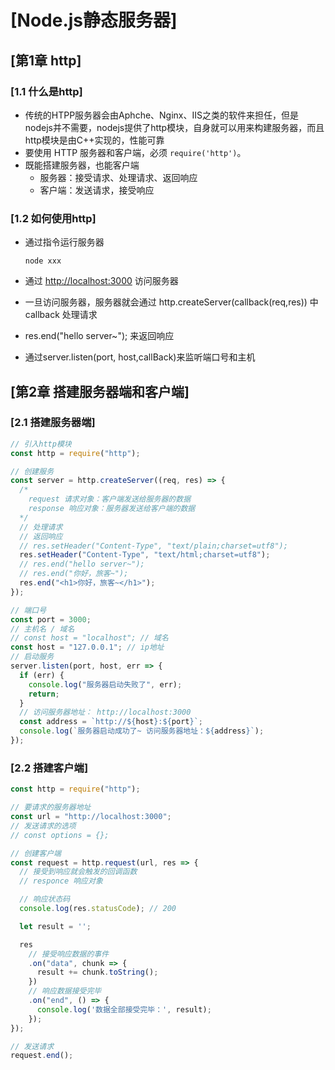 # [Node.js静态服务器]

## [第1章 http]

### [1.1 什么是http]

- 传统的HTPP服务器会由Aphche、Nginx、IIS之类的软件来担任，但是nodejs并不需要，nodejs提供了http模块，自身就可以用来构建服务器，而且http模块是由C++实现的，性能可靠
- 要使用 HTTP 服务器和客户端，必须 `require('http')`。
- 既能搭建服务器，也能客户端
  - 服务器：接受请求、处理请求、返回响应
  - 客户端：发送请求，接受响应

### [1.2 如何使用http]

- 通过指令运行服务器

  ```
  node xxx
  ```

- 通过 [http://localhost:3000](http://localhost:3000/) 访问服务器

- 一旦访问服务器，服务器就会通过 http.createServer(callback(req,res)) 中 callback 处理请求

- res.end("hello server~"); 来返回响应

- 通过server.listen(port, host,callBack)来监听端口号和主机

## [第2章 搭建服务器端和客户端]

### [2.1 搭建服务器端]

```js
// 引入http模块
const http = require("http");

// 创建服务
const server = http.createServer((req, res) => {
  /*
    request 请求对象：客户端发送给服务器的数据
    response 响应对象：服务器发送给客户端的数据
  */
  // 处理请求
  // 返回响应
  // res.setHeader("Content-Type", "text/plain;charset=utf8");
  res.setHeader("Content-Type", "text/html;charset=utf8");
  // res.end("hello server~");
  // res.end("你好，旅客~");
  res.end("<h1>你好，旅客~</h1>");
});

// 端口号
const port = 3000;
// 主机名 / 域名
// const host = "localhost"; // 域名
const host = "127.0.0.1"; // ip地址
// 启动服务
server.listen(port, host, err => {
  if (err) {
    console.log("服务器启动失败了", err);
    return;
  }
  // 访问服务器地址： http://localhost:3000
  const address = `http://${host}:${port}`;
  console.log(`服务器启动成功了~ 访问服务器地址：${address}`);
});
```

### [2.2 搭建客户端]

```js
const http = require("http");

// 要请求的服务器地址
const url = "http://localhost:3000";
// 发送请求的选项
// const options = {};

// 创建客户端
const request = http.request(url, res => {
  // 接受到响应就会触发的回调函数
  // responce 响应对象

  // 响应状态码
  console.log(res.statusCode); // 200

  let result = '';

  res
    // 接受响应数据的事件
    .on("data", chunk => {
      result += chunk.toString();
    })
    // 响应数据接受完毕
    .on("end", () => {
      console.log('数据全部接受完毕：', result);
    });
});

// 发送请求
request.end();
```